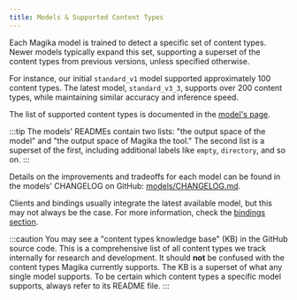```yaml
---
title: Models & Supported Content Types
---
```


Each Magika model is trained to detect a specific set of content types. Newer models typically expand this set, supporting a superset of the content types from previous versions, unless specified otherwise.

For instance, our initial `standard_v1` model supported approximately 100 content types. The latest model, `standard_v3_3`, supports over 200 content types, while maintaining similar accuracy and inference speed.

The list of supported content types is documented in the [model's page](/magika/models/standard_v3_3).

:::tip
The models' READMEs contain two lists: "the output space of the model" and "the output space of Magika the tool." The second list is a superset of the first, including additional labels like `empty`, `directory`, and so on.
:::

Details on the improvements and tradeoffs for each model can be found in the models' CHANGELOG on GitHub: [models/CHANGELOG.md](https://github.com/google/magika/blob/main/assets/models/CHANGELOG.md).

Clients and bindings usually integrate the latest available model, but this may not always be the case. For more information, check the [bindings section](/magika/cli-and-bindings/overview).

:::caution
You may see a "content types knowledge base" (KB) in the GitHub source code. This is a comprehensive list of all content types we track internally for research and development. It should **not** be confused with the content types Magika currently supports. The KB is a superset of what any single model supports. To be certain which content types a specific model supports, always refer to its README file.
:::
